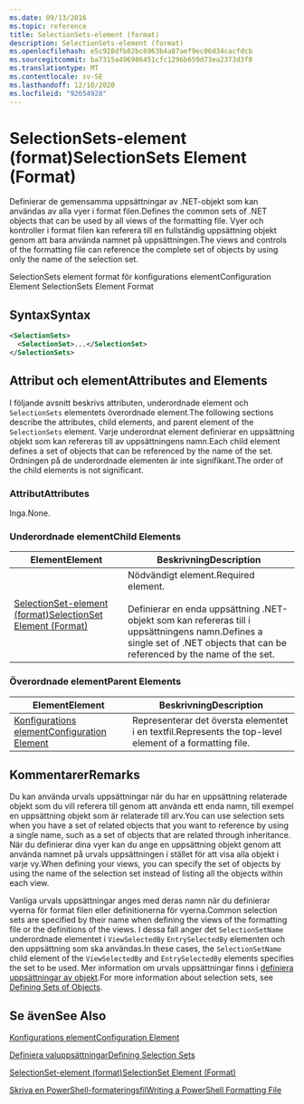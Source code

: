 ```yaml
---
ms.date: 09/13/2016
ms.topic: reference
title: SelectionSets-element (format)
description: SelectionSets-element (format)
ms.openlocfilehash: e5c928dfb82bc6963b4a87aef9ec06d34cacfdcb
ms.sourcegitcommit: ba7315a496986451cfc1296b659d73ea2373d3f0
ms.translationtype: MT
ms.contentlocale: sv-SE
ms.lasthandoff: 12/10/2020
ms.locfileid: "92654928"
---
```

# <a name="selectionsets-element-format"></a><span data-ttu-id="5bcc5-103">SelectionSets-element (format)</span><span class="sxs-lookup"><span data-stu-id="5bcc5-103">SelectionSets Element (Format)</span></span>

<span data-ttu-id="5bcc5-104">Definierar de gemensamma uppsättningar av .NET-objekt som kan användas av alla vyer i format filen.</span><span class="sxs-lookup"><span data-stu-id="5bcc5-104">Defines the common sets of .NET objects that can be used by all views of the formatting file.</span></span> <span data-ttu-id="5bcc5-105">Vyer och kontroller i format filen kan referera till en fullständig uppsättning objekt genom att bara använda namnet på uppsättningen.</span><span class="sxs-lookup"><span data-stu-id="5bcc5-105">The views and controls of the formatting file can reference the complete set of objects by using only the name of the selection set.</span></span>

<span data-ttu-id="5bcc5-106">SelectionSets element format för konfigurations element</span><span class="sxs-lookup"><span data-stu-id="5bcc5-106">Configuration Element SelectionSets Element Format</span></span>

## <a name="syntax"></a><span data-ttu-id="5bcc5-107">Syntax</span><span class="sxs-lookup"><span data-stu-id="5bcc5-107">Syntax</span></span>

```xml
<SelectionSets>
  <SelectionSet>...</SelectionSet>
</SelectionSets>
```

## <a name="attributes-and-elements"></a><span data-ttu-id="5bcc5-108">Attribut och element</span><span class="sxs-lookup"><span data-stu-id="5bcc5-108">Attributes and Elements</span></span>

<span data-ttu-id="5bcc5-109">I följande avsnitt beskrivs attributen, underordnade element och `SelectionSets` elementets överordnade element.</span><span class="sxs-lookup"><span data-stu-id="5bcc5-109">The following sections describe the attributes, child elements, and parent element of the `SelectionSets` element.</span></span> <span data-ttu-id="5bcc5-110">Varje underordnat element definierar en uppsättning objekt som kan refereras till av uppsättningens namn.</span><span class="sxs-lookup"><span data-stu-id="5bcc5-110">Each child element defines a set of objects that can be referenced by the name of the set.</span></span> <span data-ttu-id="5bcc5-111">Ordningen på de underordnade elementen är inte signifikant.</span><span class="sxs-lookup"><span data-stu-id="5bcc5-111">The order of the child elements is not significant.</span></span>

### <a name="attributes"></a><span data-ttu-id="5bcc5-112">Attribut</span><span class="sxs-lookup"><span data-stu-id="5bcc5-112">Attributes</span></span>

<span data-ttu-id="5bcc5-113">Inga.</span><span class="sxs-lookup"><span data-stu-id="5bcc5-113">None.</span></span>

### <a name="child-elements"></a><span data-ttu-id="5bcc5-114">Underordnade element</span><span class="sxs-lookup"><span data-stu-id="5bcc5-114">Child Elements</span></span>

|<span data-ttu-id="5bcc5-115">Element</span><span class="sxs-lookup"><span data-stu-id="5bcc5-115">Element</span></span>|<span data-ttu-id="5bcc5-116">Beskrivning</span><span class="sxs-lookup"><span data-stu-id="5bcc5-116">Description</span></span>|
|-------------|-----------------|
|[<span data-ttu-id="5bcc5-117">SelectionSet-element (format)</span><span class="sxs-lookup"><span data-stu-id="5bcc5-117">SelectionSet Element (Format)</span></span>](./selectionset-element-format.md)|<span data-ttu-id="5bcc5-118">Nödvändigt element.</span><span class="sxs-lookup"><span data-stu-id="5bcc5-118">Required element.</span></span><br /><br /> <span data-ttu-id="5bcc5-119">Definierar en enda uppsättning .NET-objekt som kan refereras till i uppsättningens namn.</span><span class="sxs-lookup"><span data-stu-id="5bcc5-119">Defines a single set of .NET objects that can be referenced by the name of the set.</span></span>|

### <a name="parent-elements"></a><span data-ttu-id="5bcc5-120">Överordnade element</span><span class="sxs-lookup"><span data-stu-id="5bcc5-120">Parent Elements</span></span>

|<span data-ttu-id="5bcc5-121">Element</span><span class="sxs-lookup"><span data-stu-id="5bcc5-121">Element</span></span>|<span data-ttu-id="5bcc5-122">Beskrivning</span><span class="sxs-lookup"><span data-stu-id="5bcc5-122">Description</span></span>|
|-------------|-----------------|
|[<span data-ttu-id="5bcc5-123">Konfigurations element</span><span class="sxs-lookup"><span data-stu-id="5bcc5-123">Configuration Element</span></span>](./configuration-element-format.md)|<span data-ttu-id="5bcc5-124">Representerar det översta elementet i en textfil.</span><span class="sxs-lookup"><span data-stu-id="5bcc5-124">Represents the top-level element of a formatting file.</span></span>|

## <a name="remarks"></a><span data-ttu-id="5bcc5-125">Kommentarer</span><span class="sxs-lookup"><span data-stu-id="5bcc5-125">Remarks</span></span>

<span data-ttu-id="5bcc5-126">Du kan använda urvals uppsättningar när du har en uppsättning relaterade objekt som du vill referera till genom att använda ett enda namn, till exempel en uppsättning objekt som är relaterade till arv.</span><span class="sxs-lookup"><span data-stu-id="5bcc5-126">You can use selection sets when you have a set of related objects that you want to reference by using a single name, such as a set of objects that are related through inheritance.</span></span> <span data-ttu-id="5bcc5-127">När du definierar dina vyer kan du ange en uppsättning objekt genom att använda namnet på urvals uppsättningen i stället för att visa alla objekt i varje vy.</span><span class="sxs-lookup"><span data-stu-id="5bcc5-127">When defining your views, you can specify the set of objects by using the name of the selection set instead of listing all the objects within each view.</span></span>

<span data-ttu-id="5bcc5-128">Vanliga urvals uppsättningar anges med deras namn när du definierar vyerna för format filen eller definitionerna för vyerna.</span><span class="sxs-lookup"><span data-stu-id="5bcc5-128">Common selection sets are specified by their name when defining the views of the formatting file or the definitions of the views.</span></span> <span data-ttu-id="5bcc5-129">I dessa fall anger det `SelectionSetName` underordnade elementet i `ViewSelectedBy` `EntrySelectedBy` elementen och den uppsättning som ska användas.</span><span class="sxs-lookup"><span data-stu-id="5bcc5-129">In these cases, the `SelectionSetName` child element of the `ViewSelectedBy` and `EntrySelectedBy` elements specifies the set to be used.</span></span> <span data-ttu-id="5bcc5-130">Mer information om urvals uppsättningar finns i [definiera uppsättningar av objekt](./defining-selection-sets.md).</span><span class="sxs-lookup"><span data-stu-id="5bcc5-130">For more information about selection sets, see [Defining Sets of Objects](./defining-selection-sets.md).</span></span>

## <a name="see-also"></a><span data-ttu-id="5bcc5-131">Se även</span><span class="sxs-lookup"><span data-stu-id="5bcc5-131">See Also</span></span>

[<span data-ttu-id="5bcc5-132">Konfigurations element</span><span class="sxs-lookup"><span data-stu-id="5bcc5-132">Configuration Element</span></span>](./configuration-element-format.md)

[<span data-ttu-id="5bcc5-133">Definiera valuppsättningar</span><span class="sxs-lookup"><span data-stu-id="5bcc5-133">Defining Selection Sets</span></span>](./defining-selection-sets.md)

[<span data-ttu-id="5bcc5-134">SelectionSet-element (format)</span><span class="sxs-lookup"><span data-stu-id="5bcc5-134">SelectionSet Element (Format)</span></span>](./selectionset-element-format.md)

[<span data-ttu-id="5bcc5-135">Skriva en PowerShell-formateringsfil</span><span class="sxs-lookup"><span data-stu-id="5bcc5-135">Writing a PowerShell Formatting File</span></span>](./writing-a-powershell-formatting-file.md)
